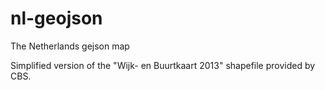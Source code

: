 # nl-geojson
The Netherlands gejson map


Simplified version of the "Wijk- en Buurtkaart 2013" shapefile provided by CBS.
